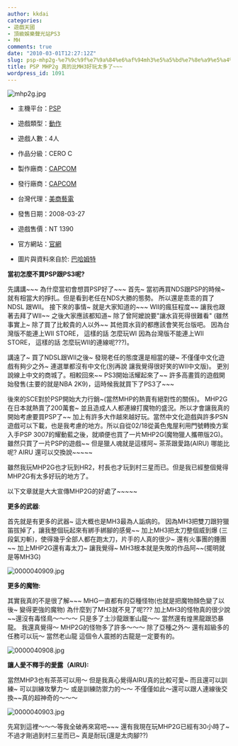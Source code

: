 ```yaml
---
author: kkdai
categories:
- 遊戲天國
- 頂級娛樂聲光站PS3
- MH
comments: true
date: "2010-03-01T12:27:12Z"
slug: psp-mhp2g-%e7%9c%9f%e7%9a%84%e6%af%94mh3%e5%a5%bd%e7%8e%a9%e5%a4%aa%e5%a4%9a%e4%ba%86
title: PSP MHP2g 真的比MH3好玩太多了~~~
wordpress_id: 1091
---
```


 

![mhp2g.jpg](http://farm3.static.flickr.com/2691/4397264292_1d58ca619c.jpg)

 


  * 主機平台：[PSP](http://acg.gamer.com.tw/?p=psp)

  * 遊戲類型：[動作](http://acg.gamer.com.tw/saleList.php?t=1&s=8&k=%E5%8B%95%E4%BD%9C)

  * 遊戲人數：4人 

  * 作品分級：CERO C 

  * 製作廠商：[CAPCOM](http://acg.gamer.com.tw/search.php?st=1&kw=CAPCOM)

  * 發行廠商：[CAPCOM](http://acg.gamer.com.tw/search.php?st=1&kw=CAPCOM)

  * 台灣代理：[美商藝電](http://acg.gamer.com.tw/search.php?st=1&kw=%E7%BE%8E%E5%95%86%E8%97%9D%E9%9B%BB)

  * 發售日期：2008-03-27 

  * 遊戲售價：NT 1390 

  * 官方網站：[官網](http://ref.gamer.com.tw/redir.php?url=http%3A%2F%2Fwww.capcom.co.jp%2Fmonsterhunter%2F)

  * 圖片與資料來自於: [巴哈姆特](http://acg.gamer.com.tw/acgDetail.php?s=11860)


**當初怎麼不買PSP跟PS3呢?**

 

先講講~~~ 為什麼當初會想買PSP好了~~~ 首先~ 當初再買NDS跟PSP的時候~ 就有相當大的掙扎。但是看到老任在NDS大勝的態勢。 所以還是乖乖的買了NDSL 跟WII。 接下來的事情~ 就是大家知道的~~~ WII的瘋狂程度~~ 讓我也跟著去拜了WII~~ 之後大家應該都知道~ 除了曾阿嬤說要"讓水貨死得很難看" (雖然事實上~ 除了買了比較貴的人以外~~ 其他買水貨的都應該會笑死台版吧。 因為台灣版不能連上WII STORE， 這樣的話 怎麼玩WI 因為台灣版不能連上WII STORE， 這樣的話 怎麼玩WII的連線呢???)。

 

講遠了~ 買了NDSL跟WII之後~ 發現老任的態度還是相當的硬~ 不僅僅中文化遊戲有夠少之外~ 連選單都沒有中文化(別再說 讓我覺得很好笑的WII中文版)。 更別說線上中文的商城了。相較回來~~ PS3開始活耀起來了~~ 許多高畫質的遊戲開始發售(主要的就是NBA 2K9)，這時候我就買下了PS3了~~~

 

後來的SCE對於PSP開始大力行銷~(當然MHP的熱賣有絕對性的關係)。 MHP2G在日本就熱賣了200萬套~ 並且造成人人都連線打魔物的盛況。所以才會讓我真的開始考慮要買PSP了~~ 加上有許多大作越來越好玩。當然中文化遊戲與許多PSN遊戲可以下載，也是我考慮的地方。所以自從02/18從黃色鬼屋利用門號轉換方案入手PSP 3007的耀動藍之後，就順便也買了一片MHP2G(魔物獵人攜帶版2G)。雖然只買了一片PSP的遊戲~~ 但是獵人魂就是這樣阿~ 茶茶跟愛路(AIRU) 哪能比呢? AIRU 還可以交換說~~~~~ 

 

雖然我玩MHP2G也才玩到HR2，村長也才玩到村三星而已。但是我已經整個覺得MHP2G有太多好玩的地方了。

 

以下文章就是大大宣傳MHP2G的好處了~~~~~


<!--more-->


**更多的武器**:

 

首先就是有更多的武器~ 這大概也是MH3最為人詬病的。 因為MH3把雙刀跟狩獵笛拔掉了，讓我整個玩起來有綁手綁腳的感覺~~ 加上MH3把太刀整個威到爆 (三段氣刃斬)，使得幾乎全部人都在跑太刀，片手的人真的很少~ 還有火事團的錘團~~ 加上MHP2G還有毒太刀~ 讓我覺得~ MH3根本就是失敗的作品阿~~(擺明就是等MH3G)

 

![0000040909.jpg](http://farm5.static.flickr.com/4020/4397264068_05e98805bd.jpg)

 

 

**更多的魔物:**

 

其實我真的不是很了解~~~ MHG一直都有的亞種怪物(也就是把魔物顏色變了以後~ 變得更強的魔物) 為什麼到了MH3就不見了呢??? 加上MH3的怪物真的很少說~~還沒有毒怪鳥～～～～ 只是多了土沙龍跟峯山龍～～ 當然還有煌黑龍跟恐暴龍。 我還真覺得～ MHP2G的怪物多了許多～～～ 除了亞種之外～ 還有超級多的任務可以玩～ 當然老山龍 這個令人震撼的古龍是一定要有的。

 

![0000040908.jpg](http://farm5.static.flickr.com/4024/4396497177_3864cf325d.jpg)

 

**讓人愛不釋手的愛露（AIRU):**

 

當然MHP3也有茶茶可以用～ 但是我真心覺得AIRU真的比較可愛~ 而且還可以訓練~ 可以訓練攻擊力～ 或是訓練防禦力的～～ 不僅僅如此～還可以跟人連線後交換~~真的超神奇的～～～

 

![0000040903.jpg](http://farm3.static.flickr.com/2801/4398263138_e24c671a90.jpg)

 

 

先寫到這裡～～～等我全破再來寫吧~~~ 還有我現在玩MHP2G已經有30小時了~ 不過才剛過到村三星而已~ 真是耐玩(還是太肉腳??)
